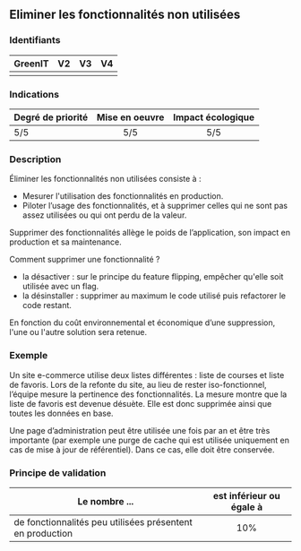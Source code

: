 ## Eliminer les fonctionnalités non utilisées

### Identifiants

| GreenIT |  V2  |  V3  |  V4  |
|:-------:|:----:|:----:|:----:|
|         |      |      |      |

### Indications

| Degré de priorité |      Mise en oeuvre       |  Impact écologique    | 
|-------------------|:-------------------------:|:---------------------:|
|    5/5            |         5/5               |   5/5                | 


### Description

Éliminer les fonctionnalités non utilisées consiste à :
* Mesurer l'utilisation des fonctionnalités en production.
* Piloter l’usage des fonctionnalités, et à supprimer celles qui ne sont pas assez utilisées ou qui ont perdu de la valeur.

Supprimer des fonctionnalités allège le poids de l’application, son impact en production et sa maintenance.

Comment supprimer une fonctionnalité ?
* la désactiver : sur le principe du feature flipping, empêcher qu'elle soit utilisée avec un flag.
* la désinstaller : supprimer au maximum le code utilisé puis refactorer le code restant.

En fonction du coût environnemental et économique d’une suppression, l'une ou l'autre solution sera retenue.


### Exemple
Un site e-commerce utilise deux listes différentes : liste de courses et liste de favoris. Lors de la refonte du site, au lieu de rester iso-fonctionnel, l’équipe mesure la pertinence des fonctionnalités. La mesure montre que la liste de favoris est devenue désuète. Elle est donc supprimée ainsi que toutes les données en base.

Une page d’administration peut être utilisée une fois par an et être très importante (par exemple une purge de cache qui est utilisée uniquement en cas de mise à jour de référentiel). Dans ce cas, elle doit être conservée.

### Principe de validation

| Le nombre ...     |     est inférieur ou égale à   |  
|-------------------|:-------------------------:|
| de fonctionnalités peu utilisées présentent en production    |  10% |
